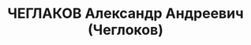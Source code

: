 ---
title: ЧЕГЛАКОВ Александр Андреевич (Чеглоков)
description: "1895 г.р., русский, б/п, пом. нач. 2 отдела штаба КВО, майор. Награды:\
  \ орден Красной Звезды 16.08.1936. \n  Арестован 03.09.1937. Приговор: ВК ВС СССР\
  \ 20.11.1937 - ВМН, расстрелян 21.11.1937, Киев. \n  Реабилитирован 28.09.1957"
---